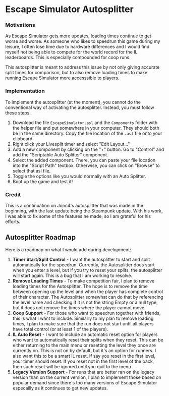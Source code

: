 # Escape Simulator Autosplitter

### Motivations

As Escape Simulator gets more updates, loading times continue to get worse and worse. As someone who likes to speedrun this game during my leisure, I often lose time due to hardware differences and I would find myself not being able to compete for the world record for the IL leaderboards. This is especially compounded for coop runs.

This autosplitter is meant to address this issue by not only giving accurate split times for comparison, but to also remove loading times to make running Escape Simulator more accesssible to players.

### Implementation

To implement the autosplitter (at the moment), you cannot do the conventional way of activating the autosplitter. Instead, you must follow these steps.

1. Download the file `EscapeSimulator.asl` and the `Components` folder with the helper file and put somewhere in your computer. They should both be in the same directory. Copy the file location of the `.asl` file onto your clipboard.
2. Right click your Livesplit timer and select "Edit Layout..."
3. Add a new component by clicking on the "+" button. Go to "Control" and add the "Scriptable Auto Splitter" component.
4. Select the added component. There, you can paste your file location into the "Script Path" textbox. Otherwise, you can click on "Browse" to select that asl file. 
5. Toggle the options like you would normally with an Auto Splitter.
6. Boot up the game and test it!


### Credit

This is a continuation on Jonc4's autosplitter that was made in the beginning, with the last update being the Steampunk update. With his work, I was able to fix some of the features he made, so I am grateful for his efforts.

## Autosplitter Roadmap

Here is a roadmap on what I would add during development:

1. **Timer Start/Split Control** - I want the autosplitter to start and split automatically for the speedrun. Currently, the Autosplitter does start when you enter a level, but if you try to reset your splits, the autosplitter will start again. This is a bug that I am working to resolve.
2. **Remove Loading Times** - To make competition fair, I plan to remove loading times for the Autosplitter. The hope is to remove the time between opening up the level and when the player has complete control of their character. The Autosplitter somewhat can do that by referencing the level name and checking if it is not the string Empty or a null type, but it does not remove the times where the player cannot move.
3. **Coop Support** - For those who want to speedrun together with friends, this is what I want to include. Similarly to my plan to remove loading times, I plan to make sure that the run does not start until all players have total control (or at least 1 of the players).
4. **IL Auto Reset** - I want to include an automatic reset option for players who want to automatically reset their splits when they reset. This can be either returning to the main menu or resetting the level they once are currently on. This is not on by default, but it's an option for runners. I also want this to be a smart IL reset. If say you reset in the first level, your timer should reset. If you reset not in the first level of the pack, then such reset will be ignored until you quit to the menu.
5. **Legacy Version Support** - For runs that are better ran on the legacy version than on the current version, I plan to implement those based on popular demand since there's too many versions of Escape Simulator especailly as it continues to get new updates.
